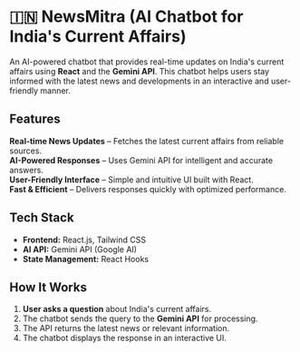 # 🇮🇳 NewsMitra (AI Chatbot for India's Current Affairs)

An AI-powered chatbot that provides real-time updates on India's current affairs using **React** and the **Gemini API**. This chatbot helps users stay informed with the latest news and developments in an interactive and user-friendly manner.

## Features

**Real-time News Updates** – Fetches the latest current affairs from reliable sources.  
**AI-Powered Responses** – Uses Gemini API for intelligent and accurate answers.  
**User-Friendly Interface** – Simple and intuitive UI built with React.  
**Fast & Efficient** – Delivers responses quickly with optimized performance.  

## Tech Stack

- **Frontend:** React.js, Tailwind CSS 
- **AI API:** Gemini API (Google AI)
- **State Management:** React Hooks

## How It Works

1. **User asks a question** about India's current affairs.  
2. The chatbot sends the query to the **Gemini API** for processing.  
3. The API returns the latest news or relevant information.  
4. The chatbot displays the response in an interactive UI.  


